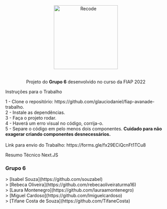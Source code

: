 
<div align="center"> <img width="200" alt="Recode" justify-content="center" src="https://hermes.digitalinnovation.one/files/assets/277cc554-6ad6-4bc5-bf57-851c53d16752.png"> <br> <br> <p>Projeto do <strong>Grupo 6</strong> desenvolvido no curso da FIAP 2022</p> </div>

Instruções para o Trabalho

<p> 1 - Clone o repositório: https://github.com/glauciodaniel/fiap-avanade-trabalho.<br/> 2 - Instale as dependências.<br/> 3 - Faça o projeto rodar.<br/> 4 - Haverá um erro visual no código, corrija-o.<br/> 5 - Separe o código em pelo menos dois componentes. <b>Cuidado para não exagerar criando componentes desnecessários.</b><br/><br/> Link para envio do Trabalho: https://forms.gle/fx29ECiQcnFt1TCu8 </p>
Resumo Técnico
Next.JS </br>

</div>

<div>
<h3> Grupo 6 </h3>
> [Isabel Souza](https://github.com/souzabel) </br>
> [Rebeca Oliveira](https://github.com/rebecaoliveiraturma16) </br>
> [Laura Montenegro](https://github.com/lauraamontenegro) </br>
> [Miguel Cardoso](https://github.com/lmiguelcardoso) </br>
> [Tifane Costa de Souza](https://github.com/TifaneCosta) </br>
</div>
